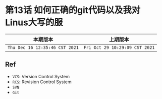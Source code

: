 # 第13话 如何正确的git代码以及我对Linus大写的服

|本期版本|上期版本
|:---:|:---:|
`Thu Dec 16 12:35:46 CST 2021` | `Fri Oct 29 10:29:09 CST 2021`


## Ref

* `VCS`: Version Control System
* `RCS`: Revision Control System
* `SVN`
* `Git`